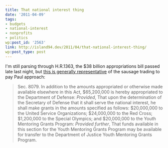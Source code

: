 ```yaml
---
title: That national interest thing
date: '2011-04-09'
tags:
- budgets
- national-interest
- nonprofits
- politics
wp:post_id: '2563'
link: http://island94.dev/2011/04/that-national-interest-thing/
wp:post_type: post
---
```


I'm still parsing through H.R.1363, the $38 billion appropriations bill passed late last night, but [this is generally representative](http://www.opencongress.org/bill/112-h1363/text?version=eh&nid=t0:eh:361) of the sausage trading to pay Paul approach:

> Sec. 8079. In addition to the amounts appropriated or otherwise made available elsewhere in this Act, $65,200,000 is hereby appropriated to the Department of Defense: _Provided_, That upon the determination of the Secretary of Defense that it shall serve the national interest, he shall make grants in the amounts specified as follows: $20,000,000 to the United Service Organizations; $24,000,000 to the Red Cross; $1,200,000 to the Special Olympics; and $20,000,000 to the Youth Mentoring Grants Program: _Provided further_, That funds available in this section for the Youth Mentoring Grants Program may be available for transfer to the Department of Justice Youth Mentoring Grants Program.